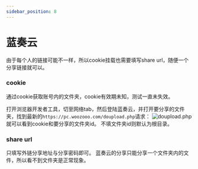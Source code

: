 ```yaml
---
sidebar_position: 8
---
```


# 蓝奏云

由于每个人的链接可能不一样，所以cookie挂载也需要填写share url，随便一个分享链接就可以。

### cookie
通过cookie获取账号内的文件夹，cookie有效期未知，测试一直未失效。

打开浏览器开发者工具，切至网络tab，然后登陆蓝奏云，并打开要分享的文件夹，找到最新的`https://pc.woozooo.com/doupload.php`请求：
![doupload.php](https://store.heytapimage.com/cdo-portal/feedback/202112/01/d46acbac6f61094529656359fd406161.png)
就可以看到cookie和要分享的文件夹id。
不填文件夹id则默认为根目录。
### share url
只填写外链分享地址与分享密码即可。
蓝奏云的分享只能分享一个文件夹内的文件，所以看不到文件夹是正常现象。